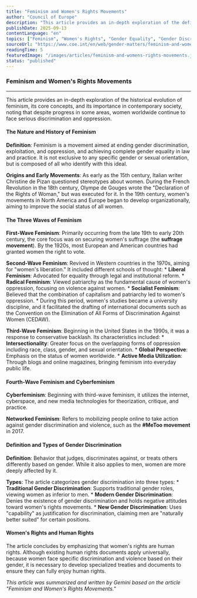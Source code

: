 ```yaml
---
title: "Feminism and Women's Rights Movements" 
author: "Council of Europe" 
description: "This article provides an in-depth exploration of the definition of feminism, its historical development (including three waves and cyberfeminism), and its importance in contemporary society. It details the various forms of gender discrimination and explains why specific women's rights are necessary, emphasizing that women's rights are human rights." 
publishDate: 2025-09-13 
contentLanguage: "en" 
topics: ["Feminism", "Women's Rights", "Gender Equality", "Gender Discrimination", "Social Movements"] 
sourceUrl: "https://www.coe.int/en/web/gender-matters/feminism-and-women-s-rights-movements" 
readingTime: 5
featuredImage: "/images/articles/feminism-and-womens-rights-movements.jpg" 
status: "published"
---
```

### **Feminism and Women's Rights Movements**

---

This article provides an in-depth exploration of the historical evolution of feminism, its core concepts, and its importance in contemporary society, noting that despite progress in some areas, women worldwide continue to face serious discrimination and oppression.

#### **The Nature and History of Feminism**

**Definition**: Feminism is a movement aimed at ending gender discrimination, exploitation, and oppression, and achieving complete gender equality in law and practice. It is not exclusive to any specific gender or sexual orientation, but is composed of all who identify with this ideal.

**Origins and Early Movements**: As early as the 15th century, Italian writer Christine de Pizan questioned stereotypes about women. During the French Revolution in the 18th century, Olympe de Gouges wrote the "Declaration of the Rights of Woman," but was executed for it. In the 19th century, women's movements in North America and Europe began to develop organizationally, aiming to improve the social status of all women.

#### **The Three Waves of Feminism**

**First-Wave Feminism**: Primarily occurring from the late 19th to early 20th century, the core focus was on securing women's suffrage (the **suffrage movement**). By the 1920s, most European and American countries had granted women the right to vote.

**Second-Wave Feminism**: Revived in Western countries in the 1970s, aiming for "women's liberation." It included different schools of thought:
    * **Liberal Feminism**: Advocated for equality through legal and institutional reform.
    * **Radical Feminism**: Viewed patriarchy as the fundamental cause of women's oppression, focusing on violence against women.
    * **Socialist Feminism**: Believed that the combination of capitalism and patriarchy led to women's oppression.
    * During this period, women's studies became a university discipline, and it facilitated the drafting of international documents such as the Convention on the Elimination of All Forms of Discrimination Against Women (CEDAW).

**Third-Wave Feminism**: Beginning in the United States in the 1990s, it was a response to conservative backlash. Its characteristics included:
    * **Intersectionality**: Greater focus on the overlapping forms of oppression including race, class, gender, and sexual orientation.
    * **Global Perspective**: Emphasis on the status of women worldwide.
    * **Active Media Utilization**: Through blogs and online magazines, bringing feminism into everyday public life.

#### **Fourth-Wave Feminism and Cyberfeminism**

**Cyberfeminism**: Beginning with third-wave feminism, it utilizes the internet, cyberspace, and new media technologies for theorization, critique, and practice.

**Networked Feminism**: Refers to mobilizing people online to take action against gender discrimination and violence, such as the **#MeToo movement** in 2017.

#### **Definition and Types of Gender Discrimination**

**Definition**: Behavior that judges, discriminates against, or treats others differently based on gender. While it also applies to men, women are more deeply affected by it.

**Types**: The article categorizes gender discrimination into three types:
    * **Traditional Gender Discrimination**: Supports traditional gender roles, viewing women as inferior to men.
    * **Modern Gender Discrimination**: Denies the existence of gender discrimination and holds negative attitudes toward women's rights movements.
    * **New Gender Discrimination**: Uses "capability" as justification for discrimination, claiming men are "naturally better suited" for certain positions.

#### **Women's Rights and Human Rights**

The article concludes by emphasizing that women's rights are human rights. Although existing human rights documents apply universally, because women face specific discrimination and violence based on their gender, it is necessary to develop specialized treaties and documents to ensure they can fully enjoy human rights.

*This article was summarized and written by Gemini based on the article "Feminism and Women's Rights Movements."*